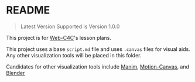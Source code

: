 # README

> Latest Version Supported is Version 1.0.0

This project is for [Web-C4C](https://github.com/codewithher/Web-C4C)'s lesson plans.

This project uses a base `script.md` file and uses `.canvas` files for visual aids. Any other visualization tools will be placed in this folder.

Candidates for other visualization tools include [Manim](https://www.manim.community/), [Motion-Canvas](https://motioncanvas.io/), and [Blender](https://www.blender.org/)
